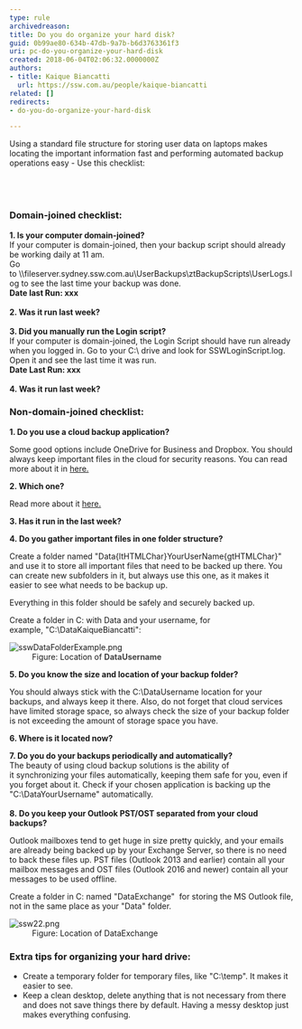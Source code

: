 ```yaml
---
type: rule
archivedreason: 
title: Do you do organize your hard disk?
guid: 0b99ae80-634b-47db-9a7b-b6d3763361f3
uri: pc-do-you-organize-your-hard-disk
created: 2018-06-04T02:06:32.0000000Z
authors:
- title: Kaique Biancatti
  url: https://ssw.com.au/people/kaique-biancatti
related: []
redirects:
- do-you-do-organize-your-hard-disk

---
```



​Using a standard file structure for storing user data on laptops makes locating the important information fast and performing automated backup operations easy - Use this checklist&#58; <br>​<br>
<br><excerpt class='endintro'></excerpt><br>
<div><h3 class="ssw15-rteElement-H3">Domain-joined checklist&#58;<br></h3></div><div class="greyBox"> 
   <strong>1. Is your computer domain-joined?</strong><br>If your computer is domain-joined, then your backup script should already be working daily at 11 am.&#160;<br>Go to&#160;\\fileserver.sydney.ssw.com.au\UserBackups\ztBackupScripts\UserLogs.log to see the last time your backup was done.&#160; <br><strong>Date last Run&#58; xxx&#160;</strong><br><br><strong>2. Was it run last week?</strong><br><br><strong>3. Did you manually run the Login script?</strong><br>If your computer is domain-joined, the Login Script should have run already when you logged in. Go to your C&#58;\ drive and look for SSWLoginScript.log. Open it and see the last time it was run.<br><strong>Date Last Run&#58; xxx</strong><br><br><strong>4.&#160;Was it run last week?</strong></div><h3 class="ssw15-rteElement-H3">Non-domain-joined checklist&#58;<br></h3><div class="greyBox"><p class="ssw15-rteElement-P"> 
      <b>1. Do you use a cloud backup application?</b></p><div><p class="ssw15-rteElement-P">Some good options include OneDrive for Business and Dropbox. You should always keep important files in the cloud for security reasons. You can read more about it in&#160;<a href="/_layouts/15/FIXUPREDIRECT.ASPX?WebId=3dfc0e07-e23a-4cbb-aac2-e778b71166a2&amp;TermSetId=07da3ddf-0924-4cd2-a6d4-a4809ae20160&amp;TermId=68798bd6-a0fa-49ee-89ea-d4d0d11930f1">here.​</a><br></p><p class="ssw15-rteElement-P"> 
         <b>2. Which one?</b><br></p><p class="ssw15-rteElement-P">Read more about it&#160;<a href="/_layouts/15/FIXUPREDIRECT.ASPX?WebId=3dfc0e07-e23a-4cbb-aac2-e778b71166a2&amp;TermSetId=07da3ddf-0924-4cd2-a6d4-a4809ae20160&amp;TermId=68798bd6-a0fa-49ee-89ea-d4d0d11930f1">here.​</a><br></p><p class="ssw15-rteElement-P"> 
         <b>3. Has it run in the last week?</b><br></p><p class="ssw15-rteElement-P"> 
         <b>4.&#160;Do you gather important files in one folder structure?</b></p><p class="ssw15-rteElement-P">Create a folder named &quot;Data{ltHTMLChar}YourUserName{gtHTMLChar}&quot; and use it to store all important files that need to be backed up there. You can create new subfolders in it, but always use this one, as it makes it easier to see what needs to be backup up.<br></p><p class="ssw15-rteElement-P">Everything in this folder should be safely and securely backed up.<br></p><p class="ssw15-rteElement-P">Create a folder in C&#58; with Data and your username, for example,&#160;&quot;C&#58;\DataKaiqueBiancatti&quot;&#58;<br></p><dl class="image"><dt> <img src="/PublishingImages/sswDataFolderExample.png" alt="sswDataFolderExample.png" /> </dt><dd>Figure&#58; Location of&#160;<strong style="color&#58;#444444;">DataUsername&#160;</strong></dd></dl><p></p><p class="ssw15-rteElement-P"> 
         <b>5. Do you know the size and location of your backup folder?&#160;</b></p><p class="ssw15-rteElement-P">You should always stick with the C&#58;\DataUsername location for your backups, and always keep it there. Also, do not forget that cloud services have limited storage space, so always check the size of your backup folder is not exceeding the amount of storage space you have.&#160;</p><p class="ssw15-rteElement-P"> 
         <b>6. Where is it located now?</b><br></p><p class="ssw15-rteElement-P"> 
         <b>7. Do you do your backups periodically and automatically?</b><br>The beauty of using cloud backup solutions is the ability of it&#160;synchronizing&#160;your files automatically, keeping them safe for you, even if you forget about it. Check if your chosen application is backing up the &quot;C&#58;\DataYourUsername&quot; automatically.<br><br><b>8.&#160;Do you keep your Outlook PST/OST separated from your cloud backups?</b><br></p><p>Outlook mailboxes tend to get huge in size pretty quickly, and your emails are already being backed up by your Exchange Server, so there is no need to back these&#160;files up. PST files (Outlook&#160;2013 and earlier) contain all your mailbox messages and&#160;OST files (Outlook 2016 and newer) contain all your messages to be used offline.<br></p><p>Create a folder in C&#58; named &quot;DataExchange&quot;&#160; for storing the MS Outlook file, not in the same place as your &quot;Data&quot; folder.<br></p><dl class="image"><dt> <img src="/PublishingImages/ssw22.png" alt="ssw22.png" /> </dt><dd>Figure&#58; Location of DataExchange<br></dd></dl></div></div><h3 class="ssw15-rteElement-H3">Extra tips for organizing your hard drive&#58;<br></h3><ul class="ssw15-rteElement-P"><li>Create a temporary folder for temporary files, like &quot;C&#58;\temp&quot;. It makes it easier to see.<br></li><li>Keep a clean desktop, delete anything that is not necessary from there and does not save things there by default. Having a messy desktop just makes everything confusing.<br></li></ul>


